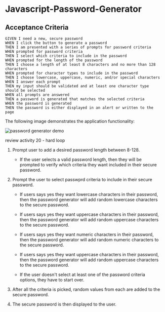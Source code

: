 # Javascript-Password-Generator

## Acceptance Criteria

```
GIVEN I need a new, secure password
WHEN I click the button to generate a password
THEN I am presented with a series of prompts for password criteria
WHEN prompted for password criteria
THEN I select which criteria to include in the password
WHEN prompted for the length of the password
THEN I choose a length of at least 8 characters and no more than 128 characters
WHEN prompted for character types to include in the password
THEN I choose lowercase, uppercase, numeric, and/or special characters
WHEN I answer each prompt
THEN my input should be validated and at least one character type should be selected
WHEN all prompts are answered
THEN a password is generated that matches the selected criteria
WHEN the password is generated
THEN the password is either displayed in an alert or written to the page
```

The following image demonstrates the application functionality:

![password generator demo](./Assets/03-javascript-homework-demo.png)


review activity 20 - hard loop

1. Prompt user to add a desired password length between 8-128.
    * If the user selects a valid password length, then they will be prompted to verify which criteria they want included in their secure password. 

2. Prompt the user to select passwprd criteria to include in their secure password.
    * If users says yes they want lowercase characters in their password, then the password generator will add random lowercase characters to the secure password.

    * If users says yes they want uppercase characters in their password, then the password generator will add random uppercase characters to the secure password.

    * If users says yes they want numeric characters in their password, then the password generator will add random numeric characters to the secure password.

    * If users says yes they want uppercase characters in their password, then the password generator will add random uppercase characters to the secure password.

    * If the user doesn't select at least one of the password criteria options, they have to start over. 

3. After all the criteria is picked, random values from each are added to the secure password.
4. The secure password is then displayed to the user. 